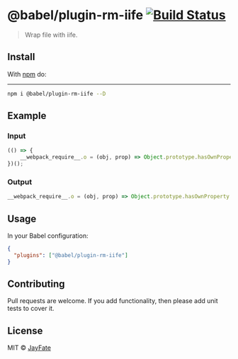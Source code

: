 # @babel/plugin-rm-iife [![Build Status](https://travis-ci.org/JayFate/@babel/plugin-rm-iife.svg?branch=master)](https://travis-ci.org/JayFate/@babel/plugin-rm-iife)

> Wrap file with iife.


## Install

With [npm](https://npmjs.org/package/@babel/plugin-rm-iife) do:
****
```bash
npm i @babel/plugin-rm-iife --D
```


## Example

### Input

```js
(() => {
    __webpack_require__.o = (obj, prop) => Object.prototype.hasOwnProperty.call(obj, prop);
})();
```

### Output

```js
__webpack_require__.o = (obj, prop) => Object.prototype.hasOwnProperty.call(obj, prop);
```


## Usage

In your Babel configuration:

```json
{
  "plugins": ["@babel/plugin-rm-iife"]
}
```

## Contributing

Pull requests are welcome. If you add functionality, then please add unit tests
to cover it.


## License

MIT © [JayFate](https://github.com/JayFate)
